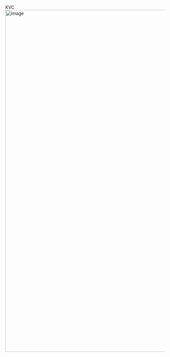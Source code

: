 KVC
<img width="1080" alt="image" src="https://github.com/user-attachments/assets/9e83a9c7-021c-43bd-81b0-2254a1affa39" />
